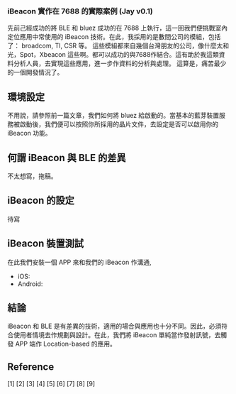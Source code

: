 ### iBeacon 實作在 7688 的實際案例 (Jay v0.1)
先前己經成功的將 BLE 和 bluez 成功的在 7688 上執行，這一回我們便挑戰室內定位應用中常使用的 iBeacon 技術。在此，我採用的是數間公司的模組，包括了： broadcom, TI, CSR 等。
這些模組都來自幾個台灣朋友的公司，像什麼太和光，Spot，Xbeacon 這些啊。都可以成功的與7688作結合。這有助於我這類資料分析人員，去實現這些應用，進一步作資料的分析與處理。
這算是，痛苦最少的一個開發情況了。

## 環境設定
不用說，請參照前一篇文章，我們如何將 bluez 給啟動的。當基本的藍芽裝置服務被啟動後，我們便可以按照你所採用的晶片文件，去設定是否可以啟用你的 iBeacon 功能。

## 何謂 iBeacon 與 BLE 的差異
不太想寫，拖稿。

## iBeacon 的設定
待寫

## iBeacon 裝置測試
在此我們安裝一個 APP 來和我們的 iBeacon 作溝通, 
- iOS: 
- Android: 

## 結論
iBeacon 和 BLE 是有差異的技術，適用的場合與應用也十分不同。因此，必須符合使用者情境去作規劃與設計。在此，我們將 iBeacon 單純當作發射訊號，去觸發 APP 端作 Location-based 的應用。

## Reference
[1]
[2]
[3]
[4]
[5]
[6]
[7]
[8]
[9]